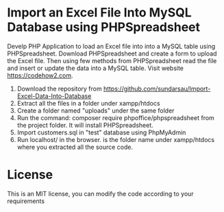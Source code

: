 # Import an Excel File Into MySQL Database using PHPSpreadsheet
 Develp PHP Application to load an Excel file into into a MySQL table using PHPSpreadsheet. Download PHPSpreadsheet and create a form to upload the Excel file. Then using few methods from PHPSpreadsheet read the file and insert or update the data into a MySQL table. Visit website https://codehow2.com.
 
1) Download the repository from https://github.com/sundarsau/Import-Excel-Data-Into-Database
2) Extract all the files in a folder under xampp/htdocs
3) Create a folder named "uploads" under the same folder
4) Run the command: composer require phpoffice/phpspreadsheet from the project folder. It will install PHPSpreadsheet.
5) Import customers.sql in "test" database using PhpMyAdmin
6) Run localhost/<project folder> in the browser. <project folder> is the folder name under xampp/htdocs where you extracted all the source code.
# License
This is an MIT license, you can modify the code according to your requirements

